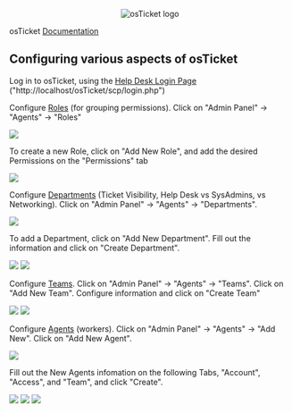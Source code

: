 <p align="center">
<img src="https://i.imgur.com/Clzj7Xs.png" alt="osTicket logo"/>
</p>

<p>osTicket <a href="https://docs.osticket.com/en/latest/index.html" target=_blank">Documentation</a></p>

<h2>Configuring various aspects of osTicket</h2>

<p>Log in to osTicket, using the <a href="http://localhost/osTicket/scp/login.php">Help Desk Login Page</a> ("http://localhost/osTicket/scp/login.php")</p>

<p>Configure <a href="https://docs.osticket.com/en/latest/Admin/Agents/Roles.html" target="_blank">Roles</a> (for grouping permissions). Click on "Admin Panel" -> "Agents" -> "Roles"</p>
<p>
  <img src="https://github.com/user-attachments/assets/025b7ea7-a5a8-4d47-8f78-63830aa3c59c"/>
</p>

<p>To create a new Role, click on "Add New Role", and add the desired Permissions on the "Permissions" tab</p>
<p>
  <img src="https://github.com/user-attachments/assets/2c4c4e99-589f-43e6-aef1-10470a6e6146"/>
</p>

<p>Configure <a href="https://docs.osticket.com/en/latest/Admin/Agents/Departments.html" target="_blank">Departments</a> (Ticket Visibility, Help Desk vs SysAdmins, vs Networking). Click on "Admin Panel" -> "Agents" -> "Departments".</p>
<p>
  <img src="https://github.com/user-attachments/assets/86851438-9aa6-4cf0-bfd9-4039bccf07b7"/>
</p>

<p>To add a Department, click on "Add New Department". Fill out the information and click on "Create Department".</p>
<p>
  <img src="https://github.com/user-attachments/assets/5accb8da-45de-4406-af9e-9e31d369d42d"/>
  <img src="https://github.com/user-attachments/assets/ac73b4e4-53db-468a-b36c-d8f410691bfc"/>
</p>

<p>Configure <a href="https://docs.osticket.com/en/latest/Admin/Agents/Teams.html" target="_blank">Teams</a>. Click on "Admin Panel" -> "Agents" -> "Teams". Click on "Add New Team". Configure information and click on "Create Team"</p>
<p>
  <img src="https://github.com/user-attachments/assets/768963bb-af39-4a69-8a7f-eb83f4e55955"/>
  <img src="https://github.com/user-attachments/assets/4c6cc9d0-c93f-4d61-aabe-52bf94b89ee9"/>
</p>

<p>Configure <a href="https://docs.osticket.com/en/latest/Admin/Agents/Agents.html" target="_blank">Agents</a> (workers). Click on "Admin Panel" -> "Agents" -> "Add New". Click on "Add New Agent".</p>
<p>
  <img src="https://github.com/user-attachments/assets/20c4bcb3-3fc3-4e0e-a45b-5ffcea04963e"/>
</p>

<p>Fill out the New Agents infomation on the following Tabs, "Account", "Access", and "Team", and click "Create".</p>
<p>
  <img src="https://github.com/user-attachments/assets/aab69563-3f45-4f61-8312-72dde9c28593"/>
  <img src="https://github.com/user-attachments/assets/779a62a6-7eb3-4d6e-a942-d0526030e688"/>
  <img src="https://github.com/user-attachments/assets/2b16ca2d-41c9-4a7c-8470-62249703022f"/>



</p>
